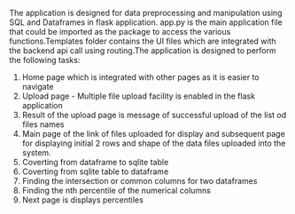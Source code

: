 
The application is designed for data preprocessing and manipulation using SQL and Dataframes in flask application.
app.py is the main application file that could be imported as the package to access the various functions.Templates folder contains the UI files which are integrated with the backend api call using routing.The application is designed to perform the following tasks:
1. Home page which is integrated with other pages as it is easier to navigate
2. Upload page - Multiple file upload facility is enabled in the flask application
3. Result of the upload page is message of successful upload of the list od files names
4. Main page of the link of files uploaded for display and subsequent page for displaying initial 2 rows and shape of the data files uploaded into the system.
6. Coverting from dataframe to sqlite table
7. Coverting from sqlite table to dataframe
8. Finding the intersection or common columns for two dataframes
9. Finding the nth percentile of the numerical columns
10. Next page is displays percentiles

